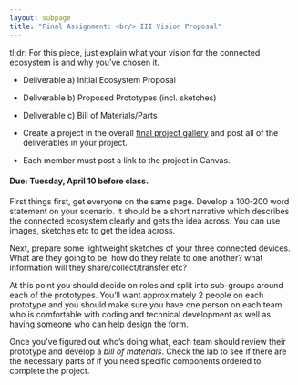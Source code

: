 ```yaml
---
layout: subpage
title: "Final Assignment: <br/> III Vision Proposal"
---
```


<p class="message">
tl;dr: For this piece, just explain what your vision for the connected ecosystem is and why you’ve chosen it.

</p>

* Deliverable a) Initial Ecosystem Proposal

* Deliverable b) Proposed Prototypes (incl. sketches)

* Deliverable c) Bill of Materials/Parts

* Create a project in the overall [final project gallery](http://ideate.xsead.cmu.edu/gallery/pools/final-assignment-exploring-iot-ecosystems) and post all of the deliverables in your project.

* Each member must post a link to the project in Canvas.

#### Due: Tuesday, April 10 before class.

First things first, get everyone on the same page. Develop a 100-200 word statement on your scenario. It should be a short narrative which describes the connected ecosystem clearly and gets the idea across. You can use images, sketches etc to get the idea across.

Next, prepare some lightweight sketches of your three connected devices. What are they going to be, how do they relate to one another? what information will they share/collect/transfer etc?

At this point you should decide on roles and split into sub-groups around each of the prototypes. You’ll want approximately 2 people on each prototype and you should make sure you have one person on each team who is comfortable with coding and technical development as well as having someone who can help design the form.

Once you’ve figured out who’s doing what, each team should review their prototype and develop a _bill of materials_. Check the lab to see if there are the necessary parts of if you need specific components ordered to complete the project.
